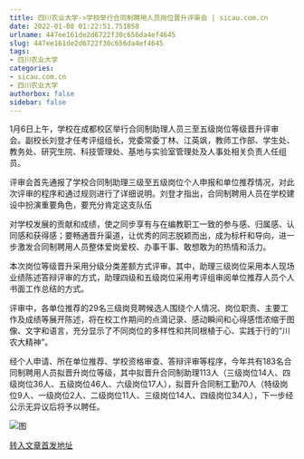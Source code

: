 ```yaml
---
title: 四川农业大学->学校举行合同制聘用人员岗位晋升评审会 | sicau.com.cn
date: 2022-01-08 01:22:51.751858
urlname: 447ee161de2d6722f30c656da4ef4645
slug: 447ee161de2d6722f30c656da4ef4645
tags: 
- 四川农业大学
categories:
- sicau.com.cn
- 四川农业大学
authorbox: false
sidebar: false
---
```

1月6日上午，学校在成都校区举行合同制助理人员三至五级岗位等级晋升评审会。副校长刘登才任考评组组长，党委常委丁林、江英飒，教师工作部、学生处、教务处、研究生院、科技管理处、基地与实验室管理处及人事处相关负责人任组员。

评审会首先通报了学校合同制助理三级至五级岗位个人申报和单位推荐情况，对此次评审的程序和通过规则进行了详细说明。刘登才指出，合同制聘用人员在学校建设中扮演重要角色，要充分肯定这支队伍
<!--more-->
对学校发展的贡献和成绩，使之同步享有与在编教职工一致的参与感、归属感、认同感和获得感；要畅通晋升渠道，让优秀的同志脱颖而出，成为标杆和导向，进一步激发合同制聘用人员整体爱岗爱校、办事干事、敢想敢为的热情和活力。

本次岗位等级晋升采用分级分类差额方式评审。其中，助理三级岗位采用本人现场业绩陈述答辩评审的方式，助理四级和五级岗位采用考评组审阅单位推荐人员个人书面工作总结的方式。

评审中，各单位推荐的29名三级岗竞聘候选人围绕个人情况、岗位职责、主要工作及成绩等展开陈述，将在校工作期间的点滴记录、感动瞬间和心得感悟浓缩于图像、文字和语言，充分显示了不同岗位的多样性和共同根植于心、实践于行的“川农大精神”。

经个人申请、所在单位推荐、学校资格审查、答辩评审等程序，今年共有183名合同制聘用人员拟晋升岗位等级，其中拟晋升合同制助理113人（三级岗位14人、四级岗位36人、五级岗位46人、六级岗位17人），拟晋升合同制工勤70人（特级岗位9人、一级岗位2人、二级岗位11人、三级岗位14人、四级岗位34人），下一步经公示无异议后将予以聘任。  

![图](https://news.sicau.edu.cn/__local/B/07/0D/C838690BFF4FDF207511F0CDC64_14C57AE1_4905B.jpg)

[转入文章首发地址](https://news.sicau.edu.cn/info/1078/66414.htm)
